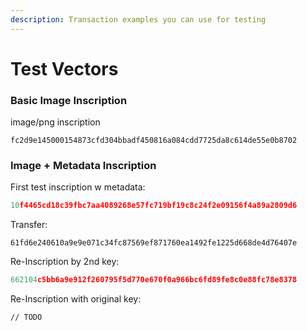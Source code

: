 ```yaml
---
description: Transaction examples you can use for testing
---
```


# Test Vectors

### Basic Image Inscription

image/png inscription

```
fc2d9e145000154873cfd304bbadf450816a084cdd7725da8c614de55e0b8702
```

### Image + Metadata Inscription

First test inscription w metadata:

```typescript
10f4465cd18c39fbc7aa4089268e57fc719bf19c8c24f2e09156f4a89a2809d6
```

Transfer:

```
61fd6e240610a9e9e071c34fc87569ef871760ea1492fe1225d668de4d76407e
```

Re-Inscription by 2nd key:

```typescript
662104c5bb6a9e912f260795f5d770e670f0a966bc6fd89fe8c0e88fc78e8378
```

Re-Inscription with original key:

```
// TODO
```

